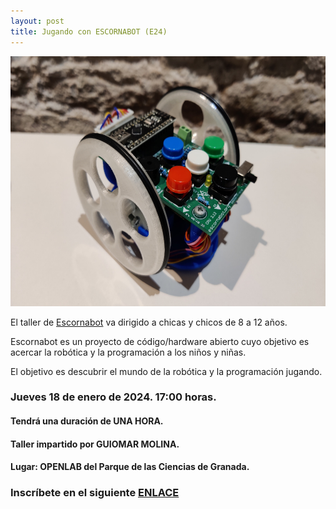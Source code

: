 ```yaml
---
layout: post
title: Jugando con ESCORNABOT (E24)
---
```


<p align="center" >
<img src="/images/escornabot2.jpg" width="600" height="400"/>

</p>



El taller de [Escornabot](https://escornabot.com/es/que) va dirigido a chicas y chicos de 8 a 12 años.


Escornabot es un proyecto de código/hardware abierto cuyo objetivo es acercar la robótica y la programación a los niños y niñas.

El objetivo es descubrir el mundo de la robótica y la programación jugando.


### Jueves 18 de enero de 2024. 17:00 horas.

#### Tendrá una duración de UNA HORA.



#### Taller impartido por GUIOMAR MOLINA.

#### Lugar: OPENLAB del Parque de las Ciencias de Granada.





### Inscríbete en el siguiente [ENLACE](https://forms.gle/JVYjW2kdEvoTyhsV7)
